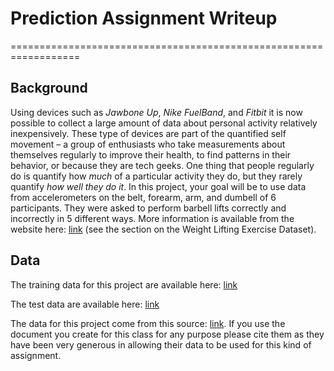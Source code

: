 # Prediction Assignment Writeup
==================================================================

## Background

Using devices such as *Jawbone Up*, *Nike FuelBand*, and *Fitbit* it is now possible to collect a large amount of data about personal activity relatively inexpensively. These type of devices are part of the quantified self movement – a group of enthusiasts who take measurements about themselves regularly to improve their health, to find patterns in their behavior, or because they are tech geeks. One thing that people regularly do is quantify how *much* of a particular activity they do, but they rarely quantify *how well they do it*. In this project, your goal will be to use data from accelerometers on the belt, forearm, arm, and dumbell of 6 participants. They were asked to perform barbell lifts correctly and incorrectly in 5 different ways. More information is available from the website here: [link](http://groupware.les.inf.puc-rio.br/har) (see the section on the Weight Lifting Exercise Dataset).

## Data

The training data for this project are available here: [link](https://d396qusza40orc.cloudfront.net/predmachlearn/pml-training.csv)

The test data are available here: [link](https://d396qusza40orc.cloudfront.net/predmachlearn/pml-testing.csv)

The data for this project come from this source: [link](http://groupware.les.inf.puc-rio.br/har). If you use the document you create for this class for any purpose please cite them as they have been very generous in allowing their data to be used for this kind of assignment.
